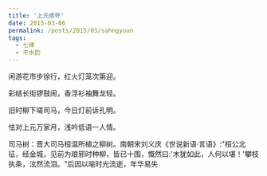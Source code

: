 ```yaml
---
title: '上元感怀'
date: 2015-03-06 
permalink: /posts/2015/03/sahngyuan
tags:
  - 七律 
  - 平水韵
---
```


闲游花市步徐行，红火灯笼次第迎。

彩结长街锣鼓闹，香浮衫袖舞龙轻。

旧时柳下嗟司马，今日灯前诉孔明。

怯对上元万家月，浅吟低语一人情。



司马树：晋大司马桓温所植之柳树。南朝宋刘义庆《世说新语·言语》:"桓公北征，经金城，见前为琅邪时种柳，皆已十围，慨然曰:'木犹如此，人何以堪！'攀枝执条，泫然流泪。"后因以喻时光流逝，年华易失